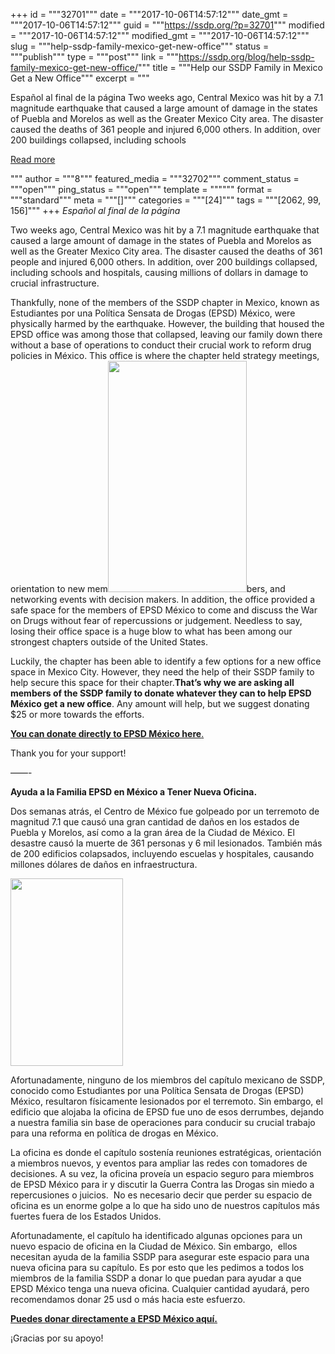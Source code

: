+++
id = """32701"""
date = """2017-10-06T14:57:12"""
date_gmt = """2017-10-06T14:57:12"""
guid = """https://ssdp.org/?p=32701"""
modified = """2017-10-06T14:57:12"""
modified_gmt = """2017-10-06T14:57:12"""
slug = """help-ssdp-family-mexico-get-new-office"""
status = """publish"""
type = """post"""
link = """https://ssdp.org/blog/help-ssdp-family-mexico-get-new-office/"""
title = """Help our SSDP Family in Mexico Get a New Office"""
excerpt = """<p>Español al final de la página Two weeks ago, Central Mexico was hit by a 7.1 magnitude earthquake that caused a large amount of damage in the states of Puebla and Morelos as well as the Greater Mexico City area. The disaster caused the deaths of 361 people and injured 6,000 others. In addition, over 200 buildings collapsed, including schools</p>
<div class="h10"></div>
<p><a class="more-link2 flat" href="https://ssdp.org/blog/help-ssdp-family-mexico-get-new-office/">Read more</a></p>
"""
author = """8"""
featured_media = """32702"""
comment_status = """open"""
ping_status = """open"""
template = """"""
format = """standard"""
meta = """[]"""
categories = """[24]"""
tags = """[2062, 99, 156]"""
+++
<em>Español al final de la página</em>

<span style="font-weight: 400;">Two weeks ago, Central Mexico was hit by a 7.1 magnitude earthquake that caused a large amount of damage in the states of Puebla and Morelos as well as the Greater Mexico City area. The disaster caused the deaths of 361 people and injured 6,000 others. In addition, over 200 buildings collapsed, including schools and hospitals, causing millions of dollars in damage to crucial infrastructure.</span>

<span style="font-weight: 400;">Thankfully, none of the members of the SSDP chapter in Mexico, known as Estudiantes por una Política Sensata de Drogas (EPSD) México, were physically harmed by the earthquake. However, the building that housed the EPSD office was among those that collapsed, leaving our family down there without a base of operations to conduct their crucial work to reform drug policies in México. This office is where the chapter held strategy meetings, orientation to new mem<img class=" wp-image-32703 alignright" src="https://ssdp.org/wp-content/uploads/2017/10/Photo-from-Jake-Agliata-4.jpg" alt="" width="222" height="370" />bers, and networking events with decision makers. In addition, the office provided a safe space for the members of EPSD México to come and discuss the War on Drugs without fear of repercussions or judgement. Needless to say, losing their office space is a huge blow to what has been among our strongest chapters outside of the United States. </span>

<span style="font-weight: 400;">Luckily, the chapter has been able to identify a few options for a new office space in Mexico City. However, they need the help of their SSDP family to help secure this space for their chapter.</span><b>That’s why we are asking all members of the SSDP family to donate whatever they can to help EPSD México get a new office</b><span style="font-weight: 400;">. Any amount will help, but we suggest donating $25 or more towards the efforts. </span>

<a href="https://ssdp.nationbuilder.com/epsd"><b>You can donate directly to EPSD México here</b><span style="font-weight: 400;">. </span></a>

<span style="font-weight: 400;">Thank you for your support!</span>

<span style="font-weight: 400;">&#8212;&#8212;-</span>

<strong>Ayuda a la Familia EPSD en México a Tener Nueva Oficina.</strong>

<span style="font-weight: 400;">Dos semanas atrás, el Centro de México fue golpeado por un terremoto de magnitud 7.1 que causó una gran cantidad de daños en los estados de Puebla y Morelos, así como a la gran área de la Ciudad de México. El desastre causó la muerte de 361 personas y 6 mil lesionados. También más de 200 edificios colapsados, incluyendo escuelas y hospitales, causando millones dólares de d</span><span style="font-weight: 400;">años en infraestructura.</span>

<img class="wp-image-32704 alignleft" src="https://ssdp.org/wp-content/uploads/2017/10/Photo-from-Jake-Agliata-5.jpg" alt="" width="180" height="300" />

<span style="font-weight: 400;">Afortunadamente, ninguno de los miembros del capítulo mexicano de SSDP, conocido como Estudiantes por una Política Sensata de Drogas (EPSD) México, resultaron físicamente lesionados por el terremoto. Sin embargo, el edificio que alojaba la oficina de EPSD fue uno de esos derrumbes, dejando a nuestra familia sin base de operaciones para conducir su crucial trabajo para una reforma en política de drogas en México.</span>

<span style="font-weight: 400;">La oficina es donde el capítulo sostenía reuniones estratégicas, orientación a miembros nuevos, y eventos para ampliar las redes con tomadores de decisiones. A su vez, la oficina proveía un espacio seguro para miembros de EPSD México para ir y discutir la Guerra Contra las Drogas sin miedo a repercusiones o juicios.  No es necesario decir que perder su espacio de oficina es un enorme golpe a lo que ha sido uno de nuestros capítulos más fuertes fuera de los Estados Unidos.</span>

<span style="font-weight: 400;">Afortunadamente, el capítulo ha identificado algunas opciones para un nuevo espacio de oficina en la Ciudad de México. Sin embargo,  ellos necesitan ayuda de la familia SSDP para asegurar este espacio para una nueva oficina para su capítulo. Es por esto que les pedimos a todos los miembros de la familia SSDP a donar lo que puedan para ayudar a que EPSD México tenga una nueva oficina. Cualquier cantidad ayudará, pero recomendamos donar 25 usd o más hacia este esfuerzo.</span>

<a href="https://ssdp.nationbuilder.com/epsd"><b>Puedes donar directamente a EPSD México aquí.</b></a>

<span style="font-weight: 400;">¡Gracias por su apoyo!</span>
